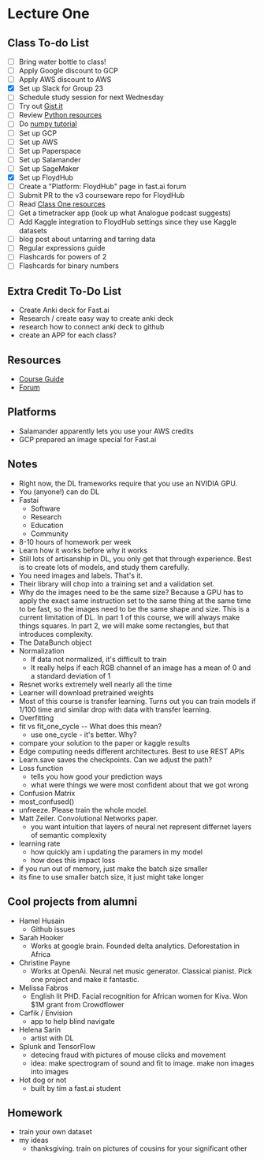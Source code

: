 # Lecture One

## Class To-do List
- [ ] Bring water bottle to class!
- [ ] Apply Google discount to GCP
- [ ] Apply AWS discount to AWS
- [x] Set up Slack for Group 23
- [ ] Schedule study session for next Wednesday
- [ ] Try out [Gist.it](https://jupyter-contrib-nbextensions.readthedocs.io/en/latest/nbextensions/gist_it/readme.html)
- [ ] Review [Python resources](https://forums.fast.ai/t/recommended-python-learning-resources/26888)
- [ ] Do [numpy tutorial](https://forums.fast.ai/t/recommended-python-learning-resources/26888)
- [ ] Set up GCP
- [ ] Set up AWS
- [ ] Set up Paperspace
- [ ] Set up Salamander
- [ ] Set up SageMaker
- [x] Set up FloydHub
- [ ] Create a "Platform: FloydHub" page in fast.ai forum
- [ ] Submit PR to the v3 courseware repo for FloydHub
- [ ] Read [Class One resources](https://forums.fast.ai/t/lesson-1-class-discussion-and-resources/27332)
- [ ] Get a timetracker app (look up what Analogue podcast suggests)
- [ ] Add Kaggle integration to FloydHub settings since they use Kaggle datasets
- [ ] blog post about untarring and tarring data
- [ ] Regular expressions guide
- [ ] Flashcards for powers of 2
- [ ] Flashcards for binary numbers

## Extra Credit To-Do List
- Create Anki deck for Fast.ai
- Research / create easy way to create anki deck
- research how to connect anki deck to github
- create an APP for each class?


## Resources
- [Course Guide](http://course-v3.fast.ai/index.html)
- [Forum](https://forums.fast.ai/c/part1-v3)


## Platforms
- Salamander apparently lets you use your AWS credits
- GCP prepared an image special for Fast.ai

## Notes
- Right now, the DL frameworks require that you use an NVIDIA GPU.
- You (anyone!) can do DL
- Fastai
  - Software
  - Research
  - Education
  - Community
- 8-10 hours of homework per week
- Learn how it works before why it works
- Still lots of artisanship in DL, you only get that through experience. Best is to create lots of models, and study them carefully.
- You need images and labels. That's it.
- Their library will chop into a training set and a validation set.
- Why do the images need to be the same size? Because a GPU has to apply the exact same instruction set to the same thing at the same time to be fast, so the images need to be the same shape and size. This is a current limitation of DL. In part 1 of this course, we will always make things squares. In part 2, we will make some rectangles, but that introduces complexity.
- The DataBunch object
- Normalization
  - If data not normalized, it's difficult to train
  - It really helps if each RGB channel of an image has a mean of 0 and a standard deviation of 1
- Resnet works extremely well nearly all the time
- Learner will download pretrained weights
- Most of this course is transfer learning. Turns out you can train models if 1/100 time and similar drop with data with transfer learning. 
- Overfitting
- fit vs fit_one_cycle -- What does this mean? 
  - use one_cycle - it's better. Why?
- compare your solution to the paper or kaggle results
- Edge computing needs different architectures. Best to use REST APIs
- Learn.save saves the checkpoints. Can we adjust the path?
- Loss function
  - tells you how good your prediction ways
  - what were things we were most confident about that we got wrong
- Confusion Matrix
- most_confused()
- unfreeze. Please train the whole model.
- Matt Zeiler. Convolutional Networks paper.
  - you want intuition that layers of neural net represent differnet layers of semantic complexity
- learning rate
  - how quickly am i updating the paramers in my model
  - how does this impact loss
- if you run out of memory, just make the batch size smaller
- its fine to use smaller batch size, it just might take longer


## Cool projects from alumni

- Hamel Husain
  - Github issues
- Sarah Hooker
  - Works at google brain. Founded delta analytics. Deforestation in Africa
- Christine Payne
  - Works at OpenAi. Neural net music generator. Classical pianist. Pick one project and make it fantastic.
- Melissa Fabros
  - English lit PHD. Facial recognition for African women for Kiva. Won $1M grant from Crowdflower
- Carfik / Envision
  - app to help blind navigate
- Helena Sarin
  - artist with DL
- Splunk and TensorFlow
  - detecing fraud with pictures of mouse clicks and movement
  - idea: make spectrogram of sound and fit to image. make non images into images
- Hot dog or not
  - built by tim a fast.ai student

## Homework
- train your own dataset
- my ideas
  - thanksgiving. train on pictures of cousins for your significant other
  
 
